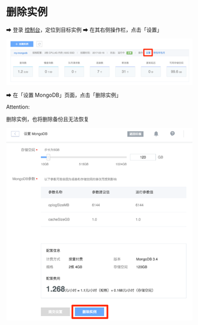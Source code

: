 # 删除实例

➡ 登录 [控制台](https://c.163.com/dashboard#/m/mongodb/)，定位到目标实例
➡ 在其右侧操作栏，点击「设置」

![](../../image/购买指南-变配-设置.png)

➡ 在「设置 MongoDB」页面，点击「删除实例」

<span>Attention:</span><div class="alertContent">删除实例，也将删除备份且无法恢复</div>

![](../../image/使用指南-管理实例-删除实例.png)